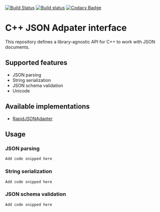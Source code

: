 [![Build Status](https://travis-ci.org/systelab/cpp-json-adapter.svg?branch=master)](https://travis-ci.org/systelab/cpp-json-adapter)
[![Build status](https://ci.appveyor.com/api/projects/status/00ule8oushf91ehi?svg=true)](https://ci.appveyor.com/project/systelab/cpp-json-adapter)
[![Codacy Badge](https://api.codacy.com/project/badge/Grade/7e19c714d00244419ea2bdc5401e7cc6)](https://www.codacy.com/app/systelab/cpp-json-adapter?utm_source=github.com&amp;utm_medium=referral&amp;utm_content=systelab/cpp-json-adapter&amp;utm_campaign=Badge_Grade)

# C++ JSON Adpater interface

This repository defines a library-agnostic API for C++ to work with JSON documents.

## Supported features

* JSON parsing
* String serialization
* JSON schema validation
* Unicode

## Available implementations

* [RapidJSONAdapter](https://github.com/systelab/cpp-rapidjson-json-adapter)

## Usage

### JSON parsing

`Add code snipped here`

### String serialization

`Add code snipped here`

### JSON schema validation

`Add code snipped here`

